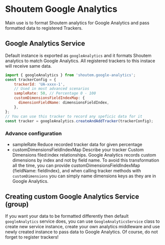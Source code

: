# Shoutem Google Analytics
Main use is to format Shoutem analytics for Google Analytics and pass formatted data to registered Trackers.

## Google Analytics Service
Default instance is exported as `googleAnalytics` and it formats Shoutem analytics to match Google Analytics.
All registered trackers to this instace will receive same data.
```javascript
import { googleAnalytics } from 'shoutem.google-analytics';
const trackerConfig = {
    trackerId: 'UA-xxxx-1',
    // Used in most advanced scenarios
    sampleRate: 50, // Percentage 0 - 100
    customDimensionsFieldIndexMap: {
      dimensionFieldName: dimensionsFieldIndex,
    },
};
// You can use this tracker to record any speficic data for it
const tracker = googleAnalytics.createAndAddTracker(trackerConfig);
```

### Advance configuration
- sampleRate
    Reduce recorded tracker data for given percentage
- customDimensionsFieldIndexMap
    Describe your tracker Custom Dimensions filed:index relationships. 
    Google Analytics records custom dimensions by index and not by field name.
    To avoid this transformation all the time, you can provide customDimensionsFieldIndexMap {fieldName: fieldIndex},
    and when calling tracker methods with `customDimensions` you can simply name dimensions keys as they are in Google Analytics.


## Creating custom Google Analytics Service (group)
If you want your data to be formatted differently then default `googleAnalytics` service does,
you can use `GoogleAnalyticsService` class to create new service instance, create your own analytics middleware and 
use newly created instance to pass data to Google Analytics. Of course, do not forget to register trackers!
